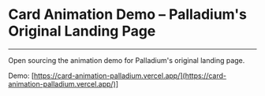 # Card Animation Demo – Palladium's Original Landing Page

---

Open sourcing the animation demo for Palladium's original landing page.

Demo: [https://card-animation-palladium.vercel.app/](https://card-animation-palladium.vercel.app/)]
